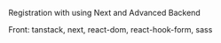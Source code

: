 Registration with using Next and Advanced Backend 

Front: tanstack, next, react-dom, react-hook-form, sass
